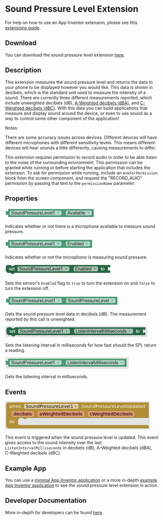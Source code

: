 # **Sound Pressure Level Extension**

For help on how to use an App Inventor extension, please see this [extensions guide](http://ai2.appinventor.mit.edu/reference/other/extensions.html).

## Download
You can download the sound pressure level extension [here](https://gldias.github.io/extensions/SoundPressureLevel/SoundPressureLevel.aix).

## Description
This extension measures the sound pressure level and returns the data to your phone to be displayed however you would like. This data is shown in decibels, which is the standard unit used to measure the intensity of a sound. 
There are currently three different measurements reported, which include unweighted decibels (dB), [A-Weighted decibels (dBA)](https://en.wikipedia.org/wiki/A-weighting), and [C-Weighted decibels (dBC)](https://en.wikipedia.org/wiki/A-weighting#C). 
With this data you can build applications that measure and display sound around the device, or even to use sound as a way to control some other component of the application!

Notes:

There are some accuracy issues across devices. 
Different devices will have different microphones with different sensitivity levels. 
This means different devices will hear sounds a little differently, causing measurements to differ.

This extension requires permission to record audio in order to be able listen to the noise of the surrounding environment. This permission can be granted while running or before starting the application that includes the extension. To ask for permission while running, include an `AskForPermission` block from the screen component, and request the "RECORD_AUIO" permission by passing that text to the `permissionName` parameter.

## Properties
![Is Sound Pressure Available Block](SPLBlocksImages/splAvailable.JPG)

Indicates whether or not there is a microphone available to measure sound pressure.

![Is Sound Pressure Enabled Block](SPLBlocksImages/splEnabled.JPG)

Indicates whether or not the microphone is measuring sound pressure.

![Set Sound Pressure Enabled Block](SPLBlocksImages/setSPLEnabled.JPG)

Sets the sensor's `Enabled` flag to `true` to turn the extension on and `false` to turn the extension off.

![Get Sound Pressure Level Block](SPLBlocksImages/splData.JPG)

Gets the sound pressure level data in decibels (dB). The measurement reported by this call is unweighted.

![Set Sound Pressure Listening Interval Block](SPLBlocksImages/SPLSetInterval.PNG)

Sets the listening interval in milliseconds for how fast should the SPL return a reading.

![Get Sound Pressure Listening Interval Block](SPLBlocksImages/SPLGetInterval.PNG)

Gets the listening interval in milliseconds.

## Events
![Sound Pressure Level Updated Block](SPLBlocksImages/splUpdated.PNG)

This event is triggered when the sound pressure level is updated. 
This event gives access to the sound intensity over the last `ListenIntervalMilliseconds` in decibels (dB), A-Weighted decibels (dBA), C-Weighted decibels (dBC).

## Example App

You can use a [minimal App Inventor application](https://gldias.github.io/extensions/SoundPressureLevel/SPL_minimal.aia) or a more in-depth [example App Inventor application](https://gldias.github.io/extensions/SoundPressureLevel/SPL.aia) to see the sound pressure level extension in action.

## Developer Documentation

More in-depth for developers can be found [here](https://gldias.github.io/extensions/SoundPressureLevel/SoundPressureLevel_Devel.md).
